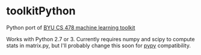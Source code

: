 # toolkitPython
Python port of [BYU CS 478 machine learning toolkit](http://axon.cs.byu.edu/~martinez/classes/478/stuff/Toolkit.html)

Works with Python 2.7 or 3. Currently requires numpy and scipy to compute stats in matrix.py, but I'll probably change this soon for [pypy](http://pypy.org) compatibility.
